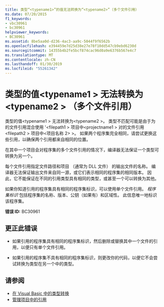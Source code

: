 ```yaml
---
title: 类型“<typename1>”的值无法转换为“<typename2>”（多个文件引用）
ms.date: 07/20/2015
f1_keywords:
- vbc30961
- bc30961
helpviewer_keywords:
- BC30961
ms.assetid: 8be5aa0d-d236-4ac3-aa9c-5044f9f6562b
ms.openlocfilehash: e394459e7d25d38e27e78f10dd547cb9ebd6230d
ms.sourcegitcommit: 14355b4b2fe5bcf874cac96d0a9e6376b567e4c7
ms.translationtype: MT
ms.contentlocale: zh-CN
ms.lasthandoff: 01/30/2019
ms.locfileid: "55261342"
---
```

# <a name="value-of-type-typename1-cannot-be-converted-to-typename2-multiple-file-references"></a>类型的值\<typename1 > 无法转换为\<typename2 > （多个文件引用）
类型的值\<typename1 > 无法转换为\<typename2 >。 类型不匹配可能是由于为的文件引用混合使用 '\<filepath1 > 项目中\<projectname1 > 对的文件引用\<filepath2 > 项目中\<项目名称 2> >。 如果两个程序集完全相同，请尝试更换这些引用，以确保两个引用都来自相同的位置。  
  
 在其中一个项目会对程序集的多个文件引用的情况下，编译器无法保证一个类型可转换为另一个。  
  
 每个文件引用指定文件路径和项目 （通常为 DLL 文件） 的输出文件的名称。 编译器无法保证输出文件来自同一源，或它们表示相同的程序集的相同版本。 因此，它不能保证在不同的引用类型具有相同的类型，或甚至一个可以转换为其他。  
  
 如果你知道引用的程序集具有相同的程序集标识，可以使用单个文件引用。 *程序集标识* 包括程序集的名称、版本、公钥（如果有）和区域性。 此信息唯一地标识该程序集。  
  
 **错误 ID:** BC30961  
  
## <a name="to-correct-this-error"></a>更正此错误  
  
-   如果引用的程序集具有相同的程序集标识，然后删除或替换其中一个文件的引用，以便只有单个文件引用。  
  
-   如果引用的程序集不具有相同的程序集标识，则更改你的代码，以便它不会尝试转换为类型在另一个中的类型。  
  
## <a name="see-also"></a>请参阅
- [在 Visual Basic 中的类型转换](../../../visual-basic/programming-guide/language-features/data-types/type-conversions.md)
- [管理项目中的引用](/visualstudio/ide/managing-references-in-a-project)

